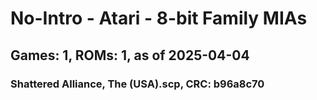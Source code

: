 # No-Intro - Atari - 8-bit Family MIAs
## Games: 1, ROMs: 1, as of 2025-04-04

### Shattered Alliance, The (USA).scp, CRC: b96a8c70
